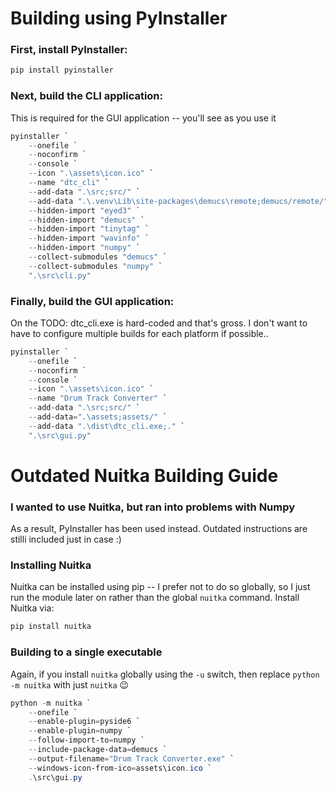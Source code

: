# Building using PyInstaller

### First, install PyInstaller:

```powershell
pip install pyinstaller
```

### Next, build the CLI application:

This is required for the GUI application -- you'll see as you use it

```powershell
pyinstaller `
    --onefile `
    --noconfirm `
    --console `
    --icon ".\assets\icon.ico" `
    --name "dtc_cli" `
    --add-data ".\src;src/" `
    --add-data ".\.venv\Lib\site-packages\demucs\remote;demucs/remote/" `
    --hidden-import "eyed3" `
    --hidden-import "demucs" `
    --hidden-import "tinytag" `
    --hidden-import "wavinfo" `
    --hidden-import "numpy" `
    --collect-submodules "demucs" `
    --collect-submodules "numpy" `
    ".\src\cli.py"
```

### Finally, build the GUI application:

On the TODO: dtc_cli.exe is hard-coded and that's gross. I don't want to have to configure multiple builds for each platform if possible..

```powershell
pyinstaller `
    --onefile `
    --noconfirm `
    --console `
    --icon ".\assets\icon.ico" `
    --name "Drum Track Converter" `
    --add-data ".\src;src/" `
    --add-data=".\assets;assets/" `
    --add-data ".\dist\dtc_cli.exe;." `
    ".\src\gui.py"
```

# Outdated Nuitka Building Guide

### I wanted to use Nuitka, but ran into problems with Numpy

As a result, PyInstaller has been used instead. Outdated instructions are stilli included just in case :)

### Installing Nuitka

Nuitka can be installed using pip -- I prefer not to do so globally, so I just run the module later on rather than the global `nuitka` command. Install Nuitka via:

```powershell
pip install nuitka
```

### Building to a single executable

Again, if you install `nuitka` globally using the `-u` switch, then replace `python -m nuitka` with just `nuitka` 😉

```powershell
python -m nuitka `
    --onefile `
    --enable-plugin=pyside6 `
    --enable-plugin=numpy `
    --follow-import-to=numpy `
    --include-package-data=demucs `
    --output-filename="Drum Track Converter.exe" `
    --windows-icon-from-ico=assets\icon.ico `
    .\src\gui.py
```
